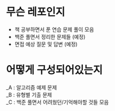 # 무슨 레포인지
+ 책 공부하면서 푼 연습 문제 풀이 모음 
+ 백준 풀면서 정리한 문제들 (예정)
+ 면접 예상 질문 및 답변 (예정)

# 어떻게 구성되어있는지
_A : 알고리즘 예제 문제\
_B : 유형별 기출 문제\
_C : 백준 풀면서 어려웠던/기억해야할 것들 모음

